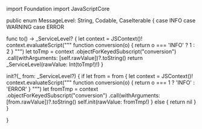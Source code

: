 import Foundation
import JavaScriptCore

public enum MessageLevel: String, Codable, CaseIterable {
    case INFO
case WARNING
case ERROR

func to() -> _ServiceLevel? {
    let context = JSContext()!
    context.evaluateScript("""
    function conversion(o) { return o === 'INFO' ? 1 : 2 }
    """)
    let toTmp = context
        .objectForKeyedSubscript("conversion")
        .call(withArguments: [self.rawValue])?.toString()
    return _ServiceLevel(rawValue: Int(toTmp!)!)
}

init?(_ from: _ServiceLevel?) {
    if let from = from {
        let context = JSContext()!
        context.evaluateScript("""
        function conversion(o) { return o === 1 ? 'INFO' : 'ERROR' }
        """)
        let fromTmp = context
            .objectForKeyedSubscript("conversion")
            .call(withArguments: [from.rawValue])?.toString()
        self.init(rawValue: fromTmp!)
    } else {
        return nil
    }
}

}